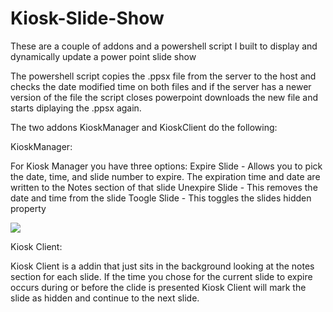 # Kiosk-Slide-Show
These are a couple of addons and a powershell script I built to display and dynamically update a power point slide show 

The powershell script copies the .ppsx file from the server to the host and checks the date modified time on both files and if the server has a newer version 
of the file the script closes powerpoint downloads the new file and starts diplaying the .ppsx again. 

The two addons KioskManager and KioskClient do the following:

KioskManager:

For Kiosk Manager you have three options:
Expire Slide - Allows you to pick the date, time, and slide number to expire. The expiration time and date are written to the Notes section of that 
               slide
Unexpire Slide - This removes the date and time from the slide
Toogle Slide - This toggles the slides hidden property 

![](https://imgur.com/Rpe5Qy5.jpg)

Kiosk Client:

Kiosk Client is a addin that just sits in the background looking at the notes section for each slide. If the time you chose for the current slide
to expire occurs during or before the clide is presented Kiosk Client will mark the slide as hidden and continue to the next slide.
